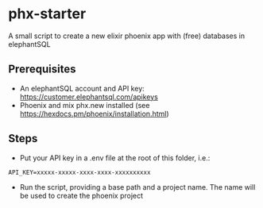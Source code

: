 # phx-starter

A small script to create a new elixir phoenix app with (free) databases in elephantSQL

## Prerequisites

- An elephantSQL account and API key: https://customer.elephantsql.com/apikeys
- Phoenix and mix phx.new installed (see https://hexdocs.pm/phoenix/installation.html)

## Steps

- Put your API key in a .env file at the root of this folder, i.e.:

```
API_KEY=xxxxx-xxxxx-xxxx-xxxx-xxxxxxxxxx
```

- Run the script, providing a base path and a project name. The name will be used to create the phoenix project
